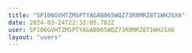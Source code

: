 ```yaml
---
title: "SP106GVHTZMSPTYAGAB065WQZ73R0MRZ8T1WHJSX6"
date: 2024-03-24T22:32:05.782Z
user: SP106GVHTZMSPTYAGAB065WQZ73R0MRZ8T1WHJSX6
layout: "users"
---
```

    